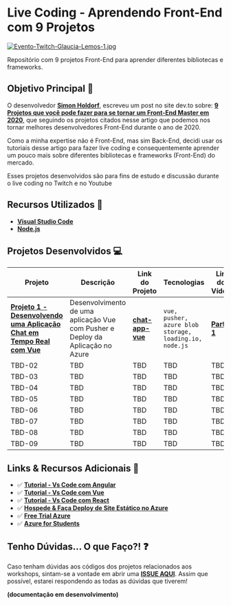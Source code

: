 # Live Coding - Aprendendo Front-End com 9 Projetos

[![Evento-Twitch-Glaucia-Lemos-1.jpg](https://i.postimg.cc/cJrnCRqR/Evento-Twitch-Glaucia-Lemos-1.jpg)](https://postimg.cc/Y4B9ymC0)

Repositório com 9 projetos Front-End para aprender diferentes bibliotecas e frameworks.

## Objetivo Principal 🎯

O desenvolvedor **[Simon Holdorf](https://twitter.com/simonholdorf)**, escreveu um post no site dev.to sobre: **[9 Projetos que você pode fazer para se tornar um Front-End Master em 2020](https://dev.to/simonholdorf/9-projects-you-can-do-to-become-a-frontend-master-in-2020-n2h?signin=true)**, que seguindo os projetos citados nesse artigo que podemos nos tornar melhores desenvolvedores Front-End durante o ano de 2020.

Como a minha expertise não é Front-End, mas sim Back-End, decidi usar os tutoriais desse artigo para fazer live coding e consequentemente aprender um pouco mais sobre diferentes bibliotecas e frameworks (Front-End) do mercado.

Esses projetos desenvolvidos são para fins de estudo e discussão durante o live coding no Twitch e no Youtube

## Recursos Utilizados 🚀

- **[Visual Studio Code](https://code.visualstudio.com/?WT.mc_id=aprendendofrontend-github-gllemos)**
- **[Node.js](https://nodejs.org/en/)**

## Projetos Desenvolvidos 💻

| Projeto | Descrição | Link do Projeto | Tecnologias | Link dos Vídeos
|---|---|---|---|---|
| **[Projeto 1 - Desenvolvendo uma Aplicação Chat em Tempo Real com Vue](project-1/README.md)** | Desenvolvimento de uma aplicação Vue com Pusher e Deploy da Aplicação no Azure | **[chat-app-vue](project-1/README.md)** | `vue, pusher, azure blob storage, loading.io, node.js` | **[Parte 1](https://youtu.be/N4VxZ6RsIR8)** |
| TBD-02 | TBD | TBD | TBD | TBD |
| TBD-03 | TBD | TBD | TBD | TBD |
| TBD-04 | TBD | TBD | TBD | TBD |
| TBD-05 | TBD | TBD | TBD | TBD |
| TBD-06 | TBD | TBD | TBD | TBD |
| TBD-07 | TBD | TBD | TBD | TBD |
| TBD-08 | TBD | TBD | TBD | TBD |
| TBD-09 | TBD | TBD | TBD | TBD |

## Links & Recursos Adicionais 📒

- ✅ **[Tutorial - Vs Code com Angular](https://code.visualstudio.com/docs/nodejs/angular-tutorial?wt.mc_id=aprendendofrontend-github-gllemos)**
- ✅ **[Tutorial - Vs Code com Vue](https://code.visualstudio.com/docs/nodejs/vuejs-tutorial?WT.mc_id=aprendendofrontend-github-gllemos)**
- ✅ **[Tutorial - Vs Code com React](https://code.visualstudio.com/docs/nodejs/reactjs-tutorial?WT.mc_id=aprendendofrontend-github-gllemos)**
- ✅ **[Hospede & Faça Deploy de Site Estático no Azure](https://docs.microsoft.com/azure/javascript/tutorial-vscode-static-website-node-01?WT.mc_id=aprendendofrontend-github-gllemos)**
- ✅ **[Free Trial Azure](https://azure.microsoft.com/pt-br/free/?wt.mc_id=aprendendofrontend-github-gllemos)**
- ✅ **[Azure for Students](https://azure.microsoft.com/pt-br/free/students/?WT.mc_id=aprendendofrontend-github-gllemos)**

## Tenho Dúvidas... O que Faço?! ❓

Caso tenham dúvidas aos códigos dos projetos relacionados aos workshops, sintam-se a vontade em abrir uma **[ISSUE AQUI](https://github.com/glaucia86/livecoding-frontend-projects/issues)**. Assim que possível, estarei respondendo as todas as dúvidas que tiverem!

**(documentação em desenvolvimento)**


